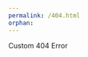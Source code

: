 ```yaml
---
permalink: /404.html
orphan:
---
```


<!--
Reference:
    https://docs.github.com/en/pages/getting-started-with-github-pages/creating-a-custom-404-page-for-your-github-pages-site
-->

Custom 404 Error
